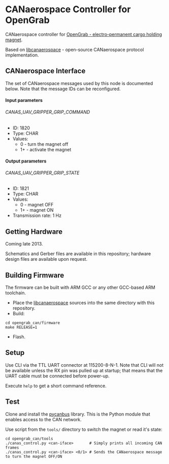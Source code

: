 CANaerospace Controller for OpenGrab
============

CANaerospace controller for [OpenGrab - electro-permanent cargo holding magnet][1].

Based on [libcanaerospace][2] - open-source CANaerospace protocol implementation.

## CANaerospace Interface
The set of CANaerospace messages used by this node is documented below. Note that the message IDs can be reconfigured.

#### Input parameters
###### CANAS_UAV_GRIPPER_GRIP_COMMAND
- ID: 1820
- Type: CHAR
- Values:
    - 0 - turn the magnet off
    - 1+ - activate the magnet

#### Output parameters
###### CANAS_UAV_GRIPPER_GRIP_STATE
- ID: 1821
- Type: CHAR
- Values:
    - 0 - magnet OFF
    - 1+ - magnet ON
- Transmission rate: 1 Hz

## Getting Hardware
Coming late 2013.

Schematics and Gerber files are available in this repository; hardware design files are available upon request.

## Building Firmware
The firmware can be built with ARM GCC or any other GCC-based ARM toolchain.

- Place the [libcanaerospace][2] sources into the same directory with this repository.
- Build:

```shell
cd opengrab_can/firmware
make RELEASE=1
```
- Flash.

## Setup
Use CLI via the TTL UART connector at 115200-8-N-1. Note that CLI will not be available unless the RX pin was pulled up at startup; that means that the UART cable must be connected before power-up.

Execute `help` to get a short command reference.

## Test
Clone and install the [pycanbus][3] library. This is the Python module that enables access to the CAN network.

Use script from the `tools/` directory to switch the magnet or read it's state:
```shell
cd opengrab_can/tools
./canas_control.py <can-iface>       # Simply prints all incoming CAN frames
./canas_control.py <can-iface> <0/1> # Sends the CANaerospace message to turn the magnet OFF/ON
```
[1]: https://code.google.com/p/opengrab/
[2]: https://bitbucket.org/pavel_kirienko/canaerospace
[3]: https://bitbucket.org/pavel_kirienko/pycanbus
